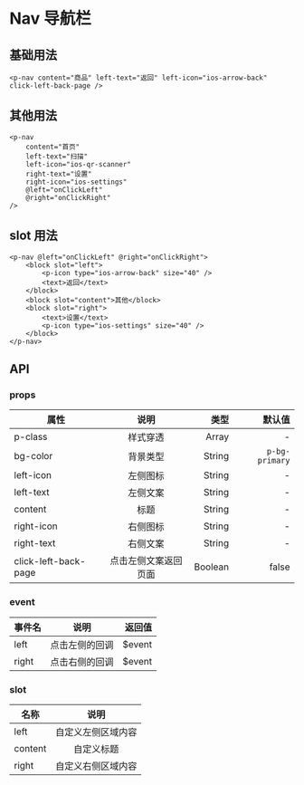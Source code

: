 # Nav 导航栏

<preview path="nav"/>

## 基础用法

```vue
<p-nav content="商品" left-text="返回" left-icon="ios-arrow-back" click-left-back-page />
```

## 其他用法

```vue
<p-nav
    content="首页"
    left-text="扫描"
    left-icon="ios-qr-scanner"
    right-text="设置"
    right-icon="ios-settings"
    @left="onClickLeft"
    @right="onClickRight"
/>
```

## slot 用法

```vue
<p-nav @left="onClickLeft" @right="onClickRight">
    <block slot="left">
        <p-icon type="ios-arrow-back" size="40" />
        <text>返回</text>
    </block>
    <block slot="content">其他</block>
    <block slot="right">
        <text>设置</text>
        <p-icon type="ios-settings" size="40" />
    </block>
</p-nav>
```

## API

### props

| 属性                 |         说明         |    类型 |         默认值 |
| -------------------- | :------------------: | ------: | -------------: |
| p-class              |       样式穿透       |   Array |              - |
| bg-color             |       背景类型       |  String | `p-bg-primary` |
| left-icon            |       左侧图标       |  String |              - |
| left-text            |       左侧文案       |  String |              - |
| content              |         标题         |  String |              - |
| right-icon           |       右侧图标       |  String |              - |
| right-text           |       右侧文案       |  String |              - |
| click-left-back-page | 点击左侧文案返回页面 | Boolean |          false |

### event

| 事件名 |      说明      |  返回值 |
| ------ | :------------: | ------: |
| left   | 点击左侧的回调 | \$event |
| right  | 点击右侧的回调 | \$event |

### slot

| 名称    |        说明        |
| ------- | :----------------: |
| left    | 自定义左侧区域内容 |
| content |     自定义标题     |
| right   | 自定义右侧区域内容 |
